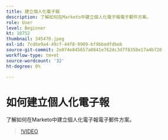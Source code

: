 ```yaml
---
title: 建立個人化電子報
description: 了解如何在Marketo中建立個人化電子報電子郵件方案。
role: User
level: Beginner
kt: 10752
thumbnail: 345470.jpeg
exl-id: 7cd6e9a4-49cf-44f8-9909-bf9bbedfdbeb
source-git-commit: 2e074e845657a0841e762dc3d7f8358e17a4b720
workflow-type: tm+mt
source-wordcount: '32'
ht-degree: 0%

---
```


# 如何建立個人化電子報

了解如何在Marketo中建立個人化電子報電子郵件方案。

>[!VIDEO](https://video.tv.adobe.com/v/345470/?quality=12&learn=on)
